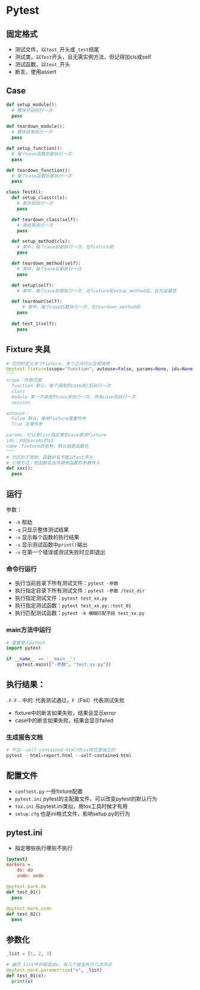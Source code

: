 # Pytest

## 固定格式

- 测试文件，以`test_`开头或`_test`结尾
- 测试类，以`Test`开头，且无需实例方法，但记得加cls或self
- 测试函数，以`test_`开头
- 断言，使用assert

## Case

```python
def setup_module():
  # 模块开始执行一次
  pass

def teardown_module():
  # 模块结束执行一次
  pass

def setup_function():
  # 每个case函数前都执行一次
  pass

def teardown_function():
  # 每个case函数后都执行一次
  pass
```

```python
class TestX():
  def setup_class(cls):
    # 类开始执行一次
    pass

  def teardown_class(self):
    # 类结束执行一次
    pass

  def setup_method(cls):
    # 类中，每个case前都执行一次，在fixture前
    pass

  def teardown_method(self):
    # 类中，每个case后都执行一次
    pass

  def setup(self):
    # 类中，每个case前都执行一次，在fixture和setup_method后，优先级最低

  def teardown(self):
      # 类中，每个case后都执行一次，在teardown_method前
    pass
  
  def test_1(self):
    pass
```

## Fixture 夹具

```python
# 可同时定义多个fixture，多个之间可以互相调用
@pytest.fixture(scope="function", autouse=False, params=None, ids=None, name=None)
"""
scope：作用范围
  function 默认，每个调用的case前/后执行一次
  class
  module 第一次调用的case前执行一次，所有case后执行一次
  session

autouse：
  False 默认，使用fixture需要传参
  True 无需传参

params：可以用list指定哪些case使用fixture
ids：对应params的id
name：fixture的名称，默认就是函数名
"""
# 为区别于用例，函数命名不能以test开头
# 引用方式：把函数名当作用例函数的参数传入
def xxx():
  pass
```

## 运行

参数：

- `-h` 帮助
- `-q` 只显示整体测试结果
- `-v` 显示每个函数的执行结果
- `-s` 显示测试函数中`print()`输出
- `-x` 在第一个错误或测试失败时立即退出

### 命令行运行

- 执行当前目录下所有测试文件：`pytest -参数`
- 执行指定目录下所有测试文件：`pytest -参数 /test_dir`
- 执行指定测试文件：`pytest test_xx.py`
- 执行指定测试函数：`pytest test_xx.py::test_01`
- 执行匹配测试函数：`pytest -k 模糊匹配字段 test_xx.py`

### main方法中运行

```python
# 需要导入pytest
import pytest

if __name__ == '__main__':
    pytest.main(["-参数", "test_xx.py"])
```

## 执行结果：

`.F.F..`中的`.`代表测试通过，`F`（Fail）代表测试失败

- fixture中的断言如果失败，结果会显示error
- case中的断言如果失败，结果会显示failed

### 生成报告文档

```python
# 不加--self-contained-html时css样式是独立的
pytest --html=report.html --self-contained-html
```

## 配置文件

- `conftest.py` 一些fixture配置
- `pytest.ini` pytest的主配置文件，可以改变pytest的默认行为
- `tox.ini` 与pytest.ini类似，用tox工具时候才有用
- `setup.cfg` 也是ini格式文件，影响setup.py的行为

## pytest.ini

- 指定哪些执行哪些不执行

```ini
[pytest]
markers = 
    do: do
    undo: undo
```

```python
@pytest.mark.do
def test_01()
  pass

@pytest.mark.undo
def test_02()
  pass
```

## 参数化

```python
_list = [1, 2, 3]

# 遍历_list中并赋值给x，有几个就会执行几次测试
@pytest.mark.parametrize("x", _list)
def test_01(x):
  print(x)
```